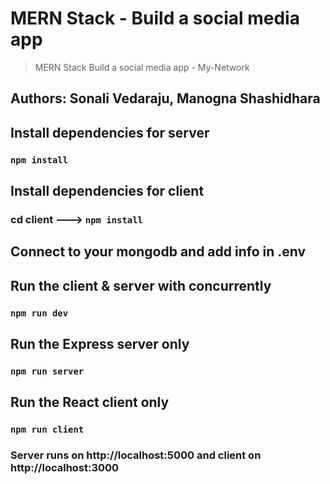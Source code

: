 # MERN Stack - Build a social media app 
> MERN Stack Build  a social media app - My-Network

## Authors: Sonali Vedaraju, Manogna Shashidhara

## Install dependencies for server 
### `npm install`

## Install dependencies for client
### cd client ---> `npm install`

## Connect to your mongodb and add info in .env

## Run the client & server with concurrently
### `npm run dev`

## Run the Express server only
### `npm run server`

## Run the React client only
### `npm run client`

### Server runs on http://localhost:5000 and client on http://localhost:3000


